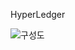 HyperLedger


![구성도](https://user-images.githubusercontent.com/15353753/86920336-96da4a00-c164-11ea-8624-dd8d9cdf151d.png)
